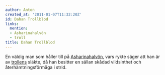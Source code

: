 ```yaml
---
author: Anton
created_at: '2011-01-07T11:32:20Z'
id: Dahan Trollblod
links:
  mention:
  - Asharinahalvön
  - troll
title: Dahan Trollblod
---
```


En väldig man som håller till på [Asharinahalvön], vars rykte säger att han är av [trollens] släkte,
då han besitter en sällan skådad vildsinthet och återhämtningsförmåga i strid.

  [Asharinahalvön]: Asharinahalvön
  [trollens]: troll
